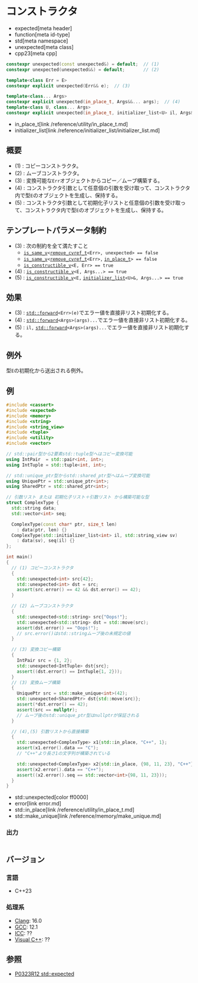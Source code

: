 # コンストラクタ
* expected[meta header]
* function[meta id-type]
* std[meta namespace]
* unexpected[meta class]
* cpp23[meta cpp]

```cpp
constexpr unexpected(const unexpected&) = default;  // (1)
constexpr unexpected(unexpected&&) = default;       // (2)

template<class Err = E>
constexpr explicit unexpected(Err&& e);  // (3)

template<class... Args>
constexpr explicit unexpected(in_place_t, Args&&... args);  // (4)
template<class U, class... Args>
constexpr explicit unexpected(in_place_t, initializer_list<U> il, Args&&... args); // (5)
```
* in_place_t[link /reference/utility/in_place_t.md]
* initializer_list[link /reference/initializer_list/initializer_list.md]

## 概要
- (1) : コピーコンストラクタ。
- (2) : ムーブコンストラクタ。
- (3) : 変換可能な`Err`オブジェクトからコピー／ムーブ構築する。
- (4) : コンストラクタ引数として任意個の引数を受け取って、コンストラクタ内で型`E`のオブジェクトを生成し、保持する。
- (5) : コンストラクタ引数として初期化子リストと任意個の引数を受け取って、コンストラクタ内で型`E`のオブジェクトを生成し、保持する。


## テンプレートパラメータ制約
- (3) : 次の制約を全て満たすこと
    - [`is_same_v`](/reference/type_traits/is_same.md)`<`[`remove_cvref_t`](/reference/type_traits/remove_cvref.md)`<Err>, unexpected> == false`
    - [`is_same_v`](/reference/type_traits/is_same.md)`<`[`remove_cvref_t`](/reference/type_traits/remove_cvref.md)`<Err>,` [`in_place_t`](/reference/utility/in_place_t.md)`> == false`
    - [`is_constructible_v`](/reference/type_traits/is_constructible.md)`<E, Err> == true`
- (4) : [`is_constructible_v`](/reference/type_traits/is_constructible.md)`<E, Args...> == true`
- (5) : [`is_constructible_v`](/reference/type_traits/is_constructible.md)`<E,` [`initializer_list`](/reference/initializer_list/initializer_list.md)`<U>&, Args...> == true`


## 効果
- (3) : [`std::forward`](/reference/utility/forward.md)`<Err>(e)`でエラー値を直接非リスト初期化する。
- (4) : [`std::forward`](/reference/utility/forward.md)`<Args>(args)...`でエラー値を直接非リスト初期化する。
- (5) : `il,` [`std::forward`](/reference/utility/forward.md)`<Args>(args)...`でエラー値を直接非リスト初期化する。


## 例外
型`E`の初期化から送出される例外。


## 例
```cpp example
#include <cassert>
#include <expected>
#include <memory>
#include <string>
#include <string_view>
#include <tuple>
#include <utility>
#include <vector>

// std::pair型から2要素std::tuple型へはコピー変換可能
using IntPair  = std::pair<int, int>;
using IntTuple = std::tuple<int, int>;

// std::unique_ptr型からstd::shared_ptr型へはムーブ変換可能
using UniquePtr = std::unique_ptr<int>;
using SharedPtr = std::shared_ptr<int>;

// 引数リスト または 初期化子リスト＋引数リスト から構築可能な型
struct ComplexType {
  std::string data;
  std::vector<int> seq;

  ComplexType(const char* ptr, size_t len)
    : data(ptr, len) {}
  ComplexType(std::initializer_list<int> il, std::string_view sv)
    : data(sv), seq(il) {} 
};

int main()
{
  // (1) コピーコンストラクタ
  {
    std::unexpected<int> src{42};
    std::unexpected<int> dst = src;
    assert(src.error() == 42 && dst.error() == 42);
  }

  // (2) ムーブコンストラクタ
  {
    std::unexpected<std::string> src{"Oops!"};
    std::unexpected<std::string> dst = std::move(src);
    assert(dst.error() == "Oops!");
    // src.error()はstd::stringムーブ後の未規定の値
  }

  // (3) 変換コピー構築
  {
    IntPair src = {1, 2};
    std::unexpected<IntTuple> dst{src};
    assert((dst.error() == IntTuple{1, 2}));
  }
  // (3) 変換ムーブ構築
  {
    UniquePtr src = std::make_unique<int>(42);
    std::unexpected<SharedPtr> dst{std::move(src)};
    assert(*dst.error() == 42);
    assert(src == nullptr);
    // ムーブ後のstd::unique_ptr型はnullptrが保証される
  }

  // (4),(5) 引数リストから直接構築
  {
    std::unexpected<ComplexType> x1{std::in_place, "C++", 1};
    assert(x1.error().data == "C");
    // "C++"より長さ1の文字列が構築されている

    std::unexpected<ComplexType> x2{std::in_place, {98, 11, 23}, "C++"};
    assert(x2.error().data == "C++");
    assert((x2.error().seq == std::vector<int>{98, 11, 23}));
  }
}
```
* std::unexpected[color ff0000]
* error[link error.md]
* std::in_place[link /reference/utility/in_place_t.md]
* std::make_unique[link /reference/memory/make_unique.md]

### 出力
```
```


## バージョン
### 言語
- C++23

### 処理系
- [Clang](/implementation.md#clang): 16.0
- [GCC](/implementation.md#gcc): 12.1
- [ICC](/implementation.md#icc): ??
- [Visual C++](/implementation.md#visual_cpp): ??


## 参照
- [P0323R12 std::expected](https://www.open-std.org/jtc1/sc22/wg21/docs/papers/2022/p0323r12.html)
